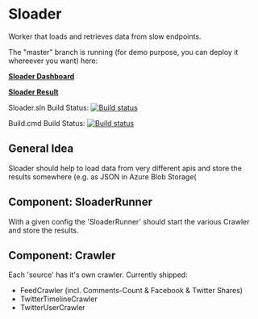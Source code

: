 Sloader
=======

Worker that loads and retrieves data from slow endpoints.

The "master" branch is running (for demo purpose, you can deploy it whereever you want) here:

__[Sloader Dashboard](http://sloader.azurewebsites.net/)__

__[Sloader Result](https://sloader.blob.core.windows.net/sloader/data.json)__

Sloader.sln Build Status: [![Build status](https://ci.appveyor.com/api/projects/status/fn1yw7rei6gkj478?svg=true)](https://ci.appveyor.com/project/robertmuehsig/sloader)

Build.cmd Build Status: [![Build status](https://ci.appveyor.com/api/projects/status/7cejo8t3gc91j1hl?svg=true)](https://ci.appveyor.com/project/robertmuehsig/sloader-238)

## General Idea

Sloader should help to load data from very different apis and store the results somewhere (e.g. as JSON in Azure Blob Storage(

## Component: SloaderRunner

With a given config the 'SloaderRunner' should start the various Crawler and store the results.

## Component: Crawler

Each 'source' has it's own crawler. 
Currently shipped:

* FeedCrawler (incl. Comments-Count & Facebook & Twitter Shares)
* TwitterTimelineCrawler
* TwitterUserCrawler
